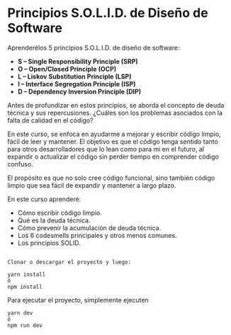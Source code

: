 # Principios S.O.L.I.D. de Diseño de Software

Aprenderélos 5 principios S.O.L.I.D. de diseño de software:

- **S – Single Responsibility Principle (SRP)**
- **O – Open/Closed Principle (OCP)**
- **L – Liskov Substitution Principle (LSP)**
- **I – Interface Segregation Principle (ISP)**
- **D – Dependency Inversion Principle (DIP)**

Antes de profundizar en estos principios, se aborda el concepto de deuda técnica y sus repercusiones. ¿Cuáles son los problemas asociados con la falta de calidad en el código?

En este curso, se enfoca en ayudarme a mejorar y escribir código limpio, fácil de leer y mantener. El objetivo es que el código tenga sentido tanto para otros desarrolladores que lo lean como para mi en el futuro, al expandir o actualizar el código sin perder tiempo en comprender código confuso.

 El propósito es que no solo cree código funcional, sino también código limpio que sea fácil de expandir y mantener a largo plazo.

En este curso aprenderé:

- Cómo escribir código limpio.
- Qué es la deuda técnica.
- Cómo prevenir la acumulación de deuda técnica.
- Los 6 codesmells principales y otros menos comunes.
- Los principios SOLID.
```

Clonar o descargar el proyecto y luego:

yarn install
ó
npm install
```

Para ejecutar el proyecto, simplemente ejecuten
```
yarn dev
ó
npm run dev
```